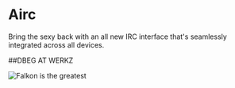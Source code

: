 Airc
====

Bring the sexy back with an all new IRC interface that's seamlessly integrated across all devices.

##DBEG AT WERKZ

![Falkon is the greatest](https://dl.dropboxusercontent.com/u/20155907/Falkon1.jpg)
